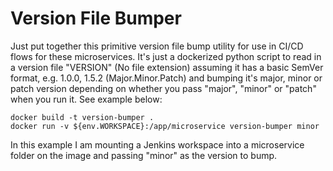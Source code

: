 # Version File Bumper
Just put together this primitive version file bump utility for use in CI/CD flows for these microservices. It's just a dockerized python script to read in a version file "VERSION" (No file extension) assuming it has a basic SemVer format, e.g. 1.0.0, 1.5.2 (Major.Minor.Patch) and bumping it's major, minor or patch version depending on whether you pass "major", "minor" or "patch" when you run it. See example below:  

```
docker build -t version-bumper .
docker run -v ${env.WORKSPACE}:/app/microservice version-bumper minor
```

In this example I am mounting a Jenkins workspace into a microservice folder on the image and passing "minor" as the version to bump.
